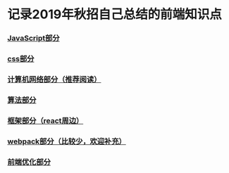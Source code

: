 # 记录2019年秋招自己总结的前端知识点

###  [JavaScript部分](ff)
###  [css部分](ff)
###  [计算机网络部分（推荐阅读）](ff)
###  [算法部分](ff)
###  [框架部分（react周边）](ff)
###  [webpack部分（比较少，欢迎补充）](ff)
###  [前端优化部分](ff)
